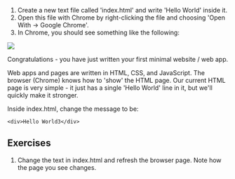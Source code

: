 1. Create a new text file called 'index.html' and write 'Hello World' inside it. 
2. Open this file with Chrome by right-clicking the file and choosing 'Open With -> Google Chrome'.
3. In Chrome, you should see something like the following:

<img src='http://i.imgur.com/kN5XqOG.png'/>

Congratulations - you have just written your first minimal website / web app. 

Web apps and pages are written in HTML, CSS, and JavaScript. The browser (Chrome) knows how to 'show' the HTML page. Our current HTML page is very simple - it just has a single 'Hello World' line in it, but we'll quickly make it stronger.

Inside index.html, change the message to be:
  
    <div>Hello World3</div>


## Exercises
1. Change the text in index.html and refresh the browser page. Note how the page you see changes.